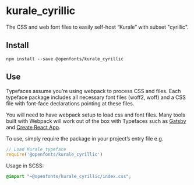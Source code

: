 
# kurale_cyrillic

The CSS and web font files to easily self-host “Kurale” with subset "cyrillic".

## Install

`npm install --save @openfonts/kurale_cyrillic`

## Use

Typefaces assume you’re using webpack to process CSS and files. Each typeface
package includes all necessary font files (woff2, woff) and a CSS file with
font-face declarations pointing at these files.

You will need to have webpack setup to load css and font files. Many tools built
with Webpack will work out of the box with Typefaces such as [Gatsby](https://github.com/gatsbyjs/gatsby)
and [Create React App](https://github.com/facebookincubator/create-react-app).

To use, simply require the package in your project’s entry file e.g.

```javascript
// Load Kurale typeface
require('@openfonts/kurale_cyrillic')
```

Usage in SCSS:
```scss
@import "~@openfonts/kurale_cyrillic/index.css";
```
